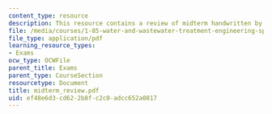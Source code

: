 ```yaml
---
content_type: resource
description: This resource contains a review of midterm handwritten by the Instructor.
file: /media/courses/1-85-water-and-wastewater-treatment-engineering-spring-2006/ef48e6d3cd622b8fc2c0adcc652a0817_midterm_review.pdf
file_type: application/pdf
learning_resource_types:
- Exams
ocw_type: OCWFile
parent_title: Exams
parent_type: CourseSection
resourcetype: Document
title: midterm_review.pdf
uid: ef48e6d3-cd62-2b8f-c2c0-adcc652a0817
---
```

